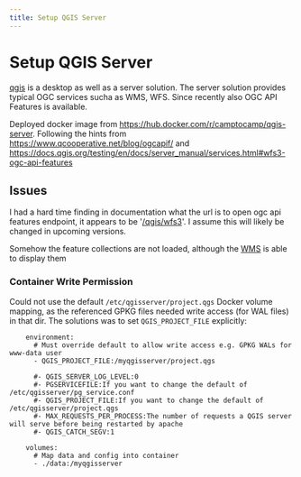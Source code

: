 ```yaml
---
title: Setup QGIS Server
---
```


# Setup QGIS Server

[qgis](https://qgis.org) is a desktop as well as a server solution. The server solution provides typical OGC services sucha as WMS, WFS. Since recently also OGC API Features is available. 

Deployed docker image from
https://hub.docker.com/r/camptocamp/qgis-server.
Following the hints from  
https://www.qcooperative.net/blog/ogcapif/ and https://docs.qgis.org/testing/en/docs/server_manual/services.html#wfs3-ogc-api-features

## Issues

I had a hard time finding in documentation what the 
url is to open ogc api features endpoint, 
it appears to be '[/qgis/wfs3](/qgis/wfs3)'. 
I assume this will likely be changed in upcoming versions.

Somehow the feature collections are not loaded, 
although the [WMS](/qgis?request=getcapabilities&service=WMS) is able to display them

### Container Write Permission
Could not use the default `/etc/qgisserver/project.qgs` Docker volume mapping, as the
referenced GPKG files needed write access (for WAL files) in that dir.
The solutions was to set `QGIS_PROJECT_FILE` explicitly:

```
    environment:
      # Must override default to allow write access e.g. GPKG WALs for www-data user
      - QGIS_PROJECT_FILE:/myqgisserver/project.qgs

      #- QGIS_SERVER_LOG_LEVEL:0
      #- PGSERVICEFILE:If you want to change the default of /etc/qgisserver/pg_service.conf
      #- QGIS_PROJECT_FILE:If you want to change the default of /etc/qgisserver/project.qgs
      #- MAX_REQUESTS_PER_PROCESS:The number of requests a QGIS server will serve before being restarted by apache
      #- QGIS_CATCH_SEGV:1

    volumes:
      # Map data and config into container
      - ./data:/myqgisserver
```

